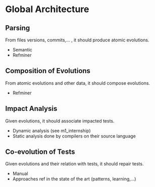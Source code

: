 # Global Architecture

## Parsing
From files versions, commits,... , it should produce atomic evolutions.

- Semantic
- Refminer

## Composition of Evolutions
From atomic evolutions and other data, it should compose evolutions.

- Refminer

## Impact Analysis
Given evolutions, it should associate impacted tests.

- Dynamic analysis (see m1_internship)
- Static analysis done by compilers on their source language

## Co-evolution of Tests
Given evolutions and their relation with tests, it should repair tests.

- Manual
- Approaches ref in the state of the art (patterns, learning,...)
